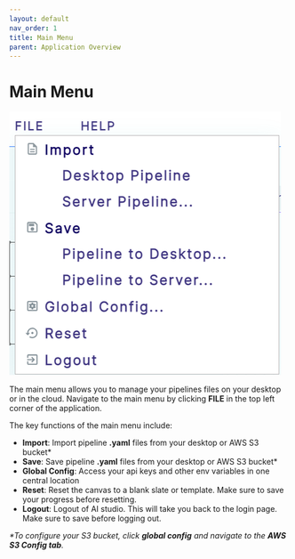 ```yaml
---
layout: default
nav_order: 1
title: Main Menu
parent: Application Overview
---
```

# Main Menu
<img src="images/Screenshot_MainMenu.png"/>

<br>

The main menu allows you to manage your pipelines files on your desktop or in the cloud. Navigate to the main menu by clicking **FILE** in the top left corner of the application.

The key functions of the main menu include:

* **Import**: Import pipeline **.yaml** files from your desktop or AWS S3 bucket*
* **Save**: Save pipeline **.yaml** files from your desktop or AWS S3 bucket*
* **Global Config**: Access your api keys and other env variables in one central location
* **Reset**: Reset the canvas to a blank slate or template. Make sure to save your progress before resetting.
* **Logout**: Logout of AI studio. This will take you back to the login page. Make sure to save before logging out.

_*To configure your S3 bucket, click **global config** and navigate to the **AWS S3 Config tab**._



